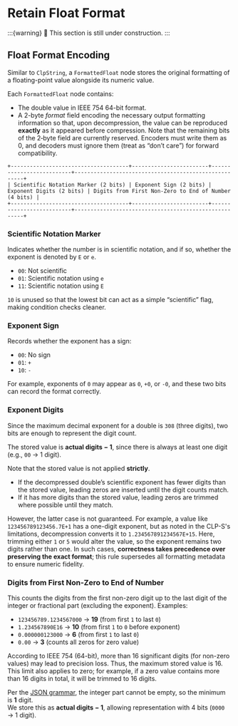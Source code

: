 # Retain Float Format

:::{warning}
🚧 This section is still under construction.
:::

## Float Format Encoding

Similar to `ClpString`, a `FormattedFloat` node stores the original formatting of a floating-point
value alongside its numeric value.  

Each `FormattedFloat` node contains:

- The double value in IEEE 754 64-bit format.
- A 2-byte *format* field encoding the necessary output formatting information so that, upon
  decompression, the value can be reproduced **exactly** as it appeared before compression. Note
  that the remaining bits of the 2‑byte field are currently reserved. Encoders must write them as
  0, and decoders must ignore them (treat as “don’t care”) for forward compatibility.

```text
+-------------------------------------+------------------------+--------------------------+------------------------------------------------------+
| Scientific Notation Marker (2 bits) | Exponent Sign (2 bits) | Exponent Digits (2 bits) | Digits from First Non-Zero to End of Number (4 bits) |
+-------------------------------------+------------------------+--------------------------+------------------------------------------------------+
```

### Scientific Notation Marker

Indicates whether the number is in scientific notation, and if so, whether the exponent is denoted
by `E` or `e`.

- `00`: Not scientific
- `01`: Scientific notation using `e`
- `11`: Scientific notation using `E`

`10` is unused so that the lowest bit can act as a simple “scientific” flag, making condition
checks cleaner.

### Exponent Sign

Records whether the exponent has a sign:

- `00`: No sign
- `01`: `+`
- `10`: `-`

For example, exponents of `0` may appear as `0`, `+0`, or `-0`, and these two bits can record the
format correctly.

### Exponent Digits

Since the maximum decimal exponent for a double is `308` (three digits), two bits are enough to
represent the digit count.

The stored value is **actual digits − 1**, since there is always at least one digit
(e.g., `00` → 1 digit).

Note that the stored value is not applied **strictly**.

- If the decompressed double’s scientific exponent has fewer digits than the stored value, leading
  zeros are inserted until the digit counts match.
- If it has more digits than the stored value, leading zeros are trimmed where possible until they
  match.

However, the latter case is not guaranteed. For example, a value like `123456789123456.7E+1` has a
one-digit exponent, but as noted in the CLP-S's limitations, decompression converts it to
`1.234567891234567E+15`. Here, trimming either `1` or `5` would alter the value, so the exponent
remains two digits rather than one. In such cases, **correctness takes precedence over preserving
the exact format**; this rule supersedes all formatting metadata to ensure numeric fidelity.

### Digits from First Non-Zero to End of Number

This counts the digits from the first non-zero digit up to the last digit of the integer or
fractional part (excluding the exponent). Examples:

- `123456789.1234567000` → **19** (from first `1` to last `0`)
- `1.234567890E16` → **10** (from first `1` to `0` before exponent)
- `0.000000123000` → **6** (from first `1` to last `0`)
- `0.00` → **3** (counts all zeros for zero value)

According to IEEE 754 (64-bit), more than 16 significant digits (for non-zero values) may lead to
precision loss. Thus, the maximum stored value is 16. This limit also applies to zero; for example,
if a zero value contains more than 16 digits in total, it will be trimmed to 16 digits.

Per the [JSON grammar][json_grammar], the integer part cannot be empty, so the minimum is **1** digit.  
We store this as **actual digits − 1**, allowing representation with 4 bits (`0000` → 1 digit).

[json_grammar]: https://www.crockford.com/mckeeman.html
